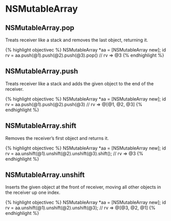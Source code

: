 # NSMutableArray


## NSMutableArray.pop


Treats receiver like a stack and removes the last object, returning it.

{% highlight objectivec %}
NSMutableArray *aa = [NSMutableArray new];
id rv = aa.push(@1).push(@2).push(@3).pop()
// rv => @3
{% endhighlight %}


## NSMutableArray.push


Treats receiver like a stack and adds the given object to the end of the
receiver.

{% highlight objectivec %}
NSMutableArray *aa = [NSMutableArray new];
id rv = aa.push(@1).push(@2).push(@3)
// rv => @[@1, @2, @3]
{% endhighlight %}


## NSMutableArray.shift


Removes the receiver’s first object and returns it.

{% highlight objectivec %}
NSMutableArray *aa = [NSMutableArray new];
id rv = aa.unshift(@1).unshift(@2).unshift(@3).shift();
// rv => @3
{% endhighlight %}


## NSMutableArray.unshift


Inserts the given object at the front of receiver, moving all other
objects in the receiver up one index.

{% highlight objectivec %}
NSMutableArray *aa = [NSMutableArray new];
id rv = aa.unshift(@1).unshift(@2).unshift(@3);
// rv => @[@3, @2, @1]
{% endhighlight %}

